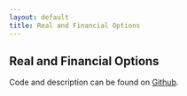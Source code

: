 ```yaml
---
layout: default
title: Real and Financial Options
---
```


## Real and Financial Options

Code and description can be found on [Github](https://github.com/rsigalov/real_options).
